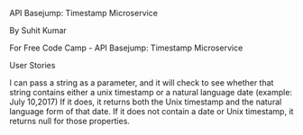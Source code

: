 API Basejump: Timestamp Microservice

By Suhit Kumar

For Free Code Camp - API Basejump: Timestamp Microservice

User Stories

I can pass a string as a parameter, and it will check to see whether that string contains either a unix timestamp or a natural language date (example: July 10,2017)
If it does, it returns both the Unix timestamp and the natural language form of that date.
If it does not contain a date or Unix timestamp, it returns null for those properties.



